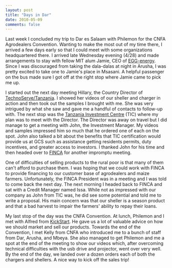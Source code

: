 ```yaml
---
layout: post
title: "Days in Dar"
date: 2010-05-09
comments: false
---
```


Last week I concluded my trip to Dar es Salaam with Philemon for the CNFA Agrodealers Convention. Wanting to make the most out of my time there, I arrived a few days early so that I could meet with some organizations headquartered there. I arrived late Wednesday evening (4/28) and made arrangements to stay with fellow MIT alum Jamie, CEO of [EGG-energy](http://egg-energy.com). <!-- more --> Since I was discouraged from taking the dala-dalas at night in Arusha, I was pretty excited to take one to Jamie's place in Msasani. A helpful passenger on the bus made sure I got off at the right stop where Jamie came to pick me up.

I started out the next day meeting Hillary, the Country Director of [TechnoServe/Tanzania](http://www.technoserve.org/work-impact/locations/tanzania.html). I showed her videos of our sheller and charger in action and then took out the samples I brought with me. She was very intrigued by what she saw and gave me a handful of contacts to follow-up with. The next stop was the [Tanzania Investment Centre](http://www.tic.co.tz/) (TIC) where my plan was to meet with the Director. The Director was away on travel but I did manage to get a meeting with John, the Investment Manager. My videos and samples impressed him so much that he ordered one of each on the spot. John also talked a bit about the benefits that TIC certification would provide us at GCS such as assistance getting residents permits, duty incentives, and greater access to investors. I thanked John for his time and then headed over to [FINCA](http://www.finca.org/) for another impromptu meeting.

One of difficulties of selling products to the rural poor is that many of them can't afford to purchase them. I was hoping that we could work with FINCA to provide financing to our customer base of agrodealers and maize farmers. Unfortunately, the FINCA President was in a meeting and I was told to come back the next day. The next morning I headed back to FINCA and sat with a Credit Manager named Issa. While not as impressed with our company as John from TIC was, he did see some potential and told me to write a proposal. His main concern was that our sheller is a season product and that a bad harvest to impair the farmers' ability to repay their loans.

My last stop of the day was the CNFA Convention. At lunch, Philemon and I met with Alfred from [KickStart](http://www.kickstart.org). He gave us a lot of valuable advice on how we should market and sell our products. Towards the end of the Convention, I met Kelly from CNFA who introduced me to a bunch of staff from Dar, Arusha, and Mbeya. She also managed to get Philemon and me a spot at the end of the meeting to show our videos which, after overcoming technical difficulties with the usb drive and projector, went over very well. By the end of the day, we landed over a dozen orders each of both the chargers and shellers. A nice way to kick off the sales trip!
